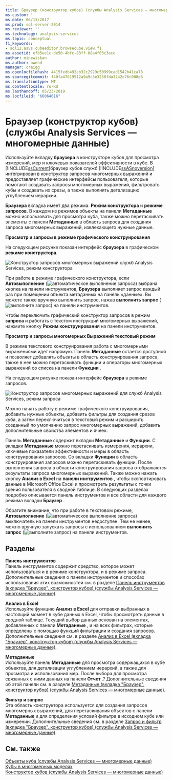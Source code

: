 ```yaml
---
title: Браузер (конструктор кубов) (службы Analysis Services — многомерные данные) | Документация Майкрософт
ms.custom: ''
ms.date: 06/13/2017
ms.prod: sql-server-2014
ms.reviewer: ''
ms.technology: analysis-services
ms.topic: conceptual
f1_keywords:
- sql12.asvs.cubeeditor.browsecube.view.f1
ms.assetid: efb5ee1c-de50-4bfc-83ff-08a4f03c3ece
author: minewiskan
ms.author: owend
manager: craigg
ms.openlocfilehash: 4415fedb492eb32c2929c50999cad1542b41ca78
ms.sourcegitcommit: f40fa47619512a9a9c3e3258fda3242c76c008e6
ms.translationtype: MT
ms.contentlocale: ru-RU
ms.lasthandoff: 05/23/2019
ms.locfileid: "66064616"
---
```

# <a name="browser-cube-designer-analysis-services---multidimensional-data"></a>Браузер (конструктор кубов) (службы Analysis Services — многомерные данные)
  Используйте вкладку **браузера** в конструкторе кубов для просмотра измерений, мер и ключевых показателей эффективности в кубе. В [!INCLUDE[ssCurrent](../includes/sscurrent-md.md)]браузер кубов служб [!INCLUDE[ssASnoversion](../includes/ssasnoversion-md.md)] интегрирован в конструктор запросов многомерных выражений и предоставляет графические интерфейсы пользователя, которые помогают создавать запросы многомерных выражений, фильтровать кубы и создавать их срезы, а также выполнять детализацию углублением иерархии.  
  
 **Браузера** вкладка имеет два режима: **Режим конструктора** и **режиме запросов**. В каждом из режимов объекты на панели **Метаданные** можно использовать для просмотра куба, также можно перетаскивать элементы с панели **Метаданные** в область запроса для создания запроса многомерных выражений, извлекающего нужные данные.  
  
 **Просмотр и запросы в режиме графического конструирования**  
  
 На следующем рисунке показан интерфейс **браузера** в графическом **режиме конструктора**.  
  
 ![Конструктор запросов многомерных выражений служб Analysis Services, режим конструктора](media/rsqd-dsawas-mdx-designmode.gif "Конструктор запросов многомерных выражений служб Analysis Services, режим конструктора")  
  
 При работе в режиме графического конструктора, если **Автовыполнение** (![автоматическое выполнение запроса](media/rsqdicon-autoexecute.gif "автоматическое выполнение запроса")) выбрана кнопка на панели инструментов, **Браузера** выполняет запрос каждый раз при помещении объекта метаданных на панель «данные». Вы можете также вручную выполнить запрос, нажав **выполнить запрос** (![выполните запрос](media/rsqdicon-run.gif "выполните запрос")) на панели инструментов.  
  
 Чтобы переключить графический конструктор запросов в режим **запроса** и работать с текстом инструкций многомерных выражений, нажмите кнопку **Режим конструирования** на панели инструментов.  
  
 **Просмотр и запросы многомерных Выражений текстовый режим**  
  
 В режиме текстового конструирования работа с многомерными выражениями идет напрямую. Панель **Метаданные** остается доступной и позволяет добавлять объекты в область конструирования запроса, также в нее можно перетаскивать функции и операторы многомерных выражений со списка на панели **Функции** .  
  
 На следующем рисунке показан интерфейс **браузера** в режиме запросов.  
  
 ![Конструктор запросов многомерных выражений для служб Analysis Services, режим запроса](media/rsqd-dsawas-mdx-querymode.gif "Конструктор запросов многомерных выражений для служб Analysis Services, режим запроса")  
  
 Можно начать работу в режиме графического конструирования, добавить нужные объекты, добавить фильтры для создания срезов куба, а затем переключиться в текстовый режим и расширить созданный по умолчанию запрос многомерных выражений, добавить дополнительные свойства элементов и ячеек.  
  
 Панель **Метаданные** содержит вкладки **Метаданные** и **Функции**. С вкладки **Метаданные** можно перетаскивать измерения, иерархии, ключевые показатели эффективности и меры в область конструирования запросов. Со вкладки **Функции** в область конструирования запросов можно перетаскивать функции. После выполнения запроса в области конструирования запроса отображаются результаты запроса многомерных выражений. Также можно нажать кнопку **Анализ в Excel** на **панели инструментов** , чтобы экспортировать данные в Microsoft Office Excel и просмотреть результаты с точки зрения пользователя в сводной таблице. В следующих разделах подробно описывается панель инструментов и все области для каждого режима вкладки **Браузер** .  
  
 Обратите внимание, что при работе в текстовом режиме, **Автовыполнение** (![автоматическое выполнение запроса](media/rsqdicon-autoexecute.gif "автоматическое выполнение запроса")) выключатель на панели инструментов недоступен. Тем не менее, можно вручную запускать запросы с использованием **выполнить запрос** (![выполните запрос](media/rsqdicon-run.gif "выполните запрос")) на панели инструментов.  
  
## <a name="sections"></a>Разделы  
 **Панель инструментов**  
 Панель инструментов содержит средство, которое может использоваться и в режиме конструктора, и в режиме запроса. Дополнительные сведения о панели инструментов и способах использования этих возможностей см. в разделе [Панель инструментов (вкладка "Браузер", конструктор кубов) (службы Analysis Services — многомерные данные)](toolbar-browser-tab-cube-designer-analysis-services-multidimensional-data.md).  
  
 **Анализ в Excel**  
 Используйте функцию **Анализ в Excel** для отправки выбранных в настоящий момент в кубе данных в Excel, чтобы просмотреть данные в сводной таблице. Текущий выбор данных основан на элементах, добавленных с панели **Метаданные** , и на всех фильтрах, которые определены с помощью функций фильтрации и создания запросов. Дополнительные сведения см. в разделе [Анализ в Excel (вкладка "Браузер", конструктор кубов) (службы Analysis Services — многомерные данные)](analyze-in-excel-browser-cube-designer-analysis-services-multidimensional-data.md).  
  
 **Метаданные**  
 Используйте панель **Метаданные** для просмотра содержащихся в кубе объектов, для детализации углублением иерархий, а также для просмотра и использования мер. После выбора для просмотра связанных с ними данных на панели **Отчет** .? Дополнительные сведения об этой панели см. в разделе [Метаданные (вкладка "Браузер", конструктор кубов) (службы Analysis Services — многомерные данные)](metadata-browser-tab-cube-designer-analysis-services-multidimensional-data.md).  
  
 **Фильтр и запрос**  
 Эта область конструктора используется для создания запросов многомерных выражений, для перетаскивания объектов с панели **Метаданные** и для определения условий фильтра в исходном кубе или измерении. Дополнительные сведения см. в разделе [Запрос и фильтр (вкладка "Браузер", конструктор кубов) (службы Analysis Services — многомерные данные)](query-filter-browser-cube-designer-analysis-services-multidimensional-data.md).  
  
## <a name="see-also"></a>См. также  
 [Объекты куба &#40;службы Analysis Services — многомерные данные&#41;](multidimensional-models-olap-logical-cube-objects/cube-objects-analysis-services-multidimensional-data.md)   
 [Кубы в многомерных моделях](multidimensional-models/cubes-in-multidimensional-models.md)   
 [Конструктор кубов &#40;службы Analysis Services — многомерные данные&#41;](cube-designer-analysis-services-multidimensional-data.md)  
  
  
